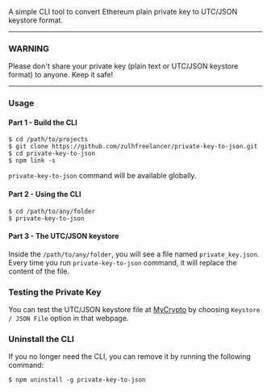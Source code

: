 A simple CLI tool to convert Ethereum plain private key to UTC/JSON keystore format.

---

### WARNING

Please don't share your private key (plain text or UTC/JSON keystore format) to anyone. Keep it safe!

---

### Usage

#### Part 1 - Build the CLI

```
$ cd /path/to/projects
$ git clone https://github.com/zulhfreelancer/private-key-to-json.git
$ cd private-key-to-json
$ npm link -s
```

`private-key-to-json` command will be available globally.

#### Part 2 - Using the CLI

```
$ cd /path/to/any/folder
$ private-key-to-json
```

#### Part 3 - The UTC/JSON keystore

Inside the `/path/to/any/folder`, you will see a file named `private_key.json`. Every time you run `private-key-to-json` command, it will replace the content of the file.

### Testing the Private Key

You can test the UTC/JSON keystore file at [MyCrypto](https://legacy.mycrypto.com/#view-wallet-info) by choosing `Keystore / JSON File` option in that webpage.

### Uninstall the CLI

If you no longer need the CLI, you can remove it by running the following command:

```
$ npm uninstall -g private-key-to-json
```
